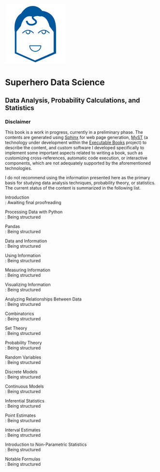 
![SDS logo](../_static/img/logo.png)

# Superhero Data Science
## Data Analysis, Probability Calculations, and Statistics

### Disclaimer

This book is a work in progress, currently in a preliminary phase. The contents
are generated using [Sphinx](https://www.sphinx-doc.org/en/master/) for web
page generation, [MyST](https://mystmd.org/) (a technology under development
within the [Executable Books](https://github.com/executablebooks) project) to
describe the content, and custom software I developed specifically to implement
some important aspects related to writing a book, such as customizing
cross-references, automatic code execution, or interactive components, which
are not adequately supported by the aforementioned technologies.

I do not recommend using the information presented here as the primary basis
for studying data analysis techniques, probability theory, or statistics. The
current status of the content is summarized in the following list.

Introduction  
: Awaiting final proofreading

Processing Data with Python  
: Being structured

Pandas  
: Being structured

Data and Information  
: Being structured

Using Information  
: Being structured

Measuring Information  
: Being structured

Visualizing Information  
: Being structured

Analyzing Relationships Between Data  
: Being structured

Combinatorics  
: Being structured

Set Theory  
: Being structured

Probability Theory  
: Being structured

Random Variables  
: Being structured

Discrete Models  
: Being structured

Continuous Models  
: Being structured

Inferential Statistics  
: Being structured

Point Estimates  
: Being structured

Interval Estimates  
: Being structured

Introduction to Non-Parametric Statistics  
: Being structured

Notable Formulas  
: Being structured
